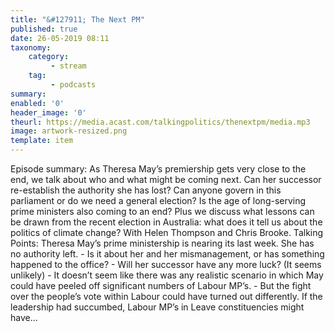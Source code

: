 ```yaml
---
title: "&#127911; The Next PM"
published: true
date: 26-05-2019 08:11
taxonomy:
    category:
         - stream
    tag:
         - podcasts
summary:
enabled: '0'
header_image: '0'
theurl: https://media.acast.com/talkingpolitics/thenextpm/media.mp3
image: artwork-resized.png
template: item
---
```

 
Episode summary: As Theresa May’s premiership gets very close to the end, we talk about who and what might be coming next. Can her successor re-establish the authority she has lost? Can anyone govern in this parliament or do we need a general election? Is the age of long-serving prime ministers also coming to an end? Plus we discuss what lessons can be drawn from the recent election in Australia: what does it tell us about the politics of climate change? With Helen Thompson and Chris Brooke. Talking Points: Theresa May’s prime ministership is nearing its last week. She has no authority left. - Is it about her and her mismanagement, or has something happened to the office? - Will her successor have any more luck? (It seems unlikely) - It doesn’t seem like there was any realistic scenario in which May could have peeled off significant numbers of Labour MP’s. - But the fight over the people’s vote within Labour could have turned out differently. If the leadership had succumbed, Labour MP’s in Leave constituencies might have…
